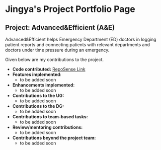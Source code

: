 # Jingya's Project Portfolio Page

## Project: Advanced&Efficient (A&E)
Advanced&Efficient helps Emergency Department (ED) doctors in logging patient reports and connecting patients with relevant departments and doctors under time pressure during an emergency.

Given below are my contributions to the project.

+ **Code contributed:** [RepoSense Link](https://nus-cs2103-ay2324s1.github.io/tp-dashboard/?search=wujy28&breakdown=true)
+ **Features implemented:**
  + to be added soon
+ **Enhancements implemented:**
    + to be added soon
+ **Contributions to the UG:**
  + to be added soon
+ **Contributions to the DG:**
    + to be added soon
+ **Contributions to team-based tasks:**
    + to be added soon
+ **Review/mentoring contributions:**
    + to be added soon
+ **Contributions beyond the project team:**
    + to be added soon